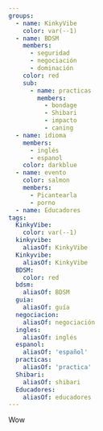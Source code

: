 ```yaml
---
groups:
  - name: KinkyVibe
    color: var(--1)
  - name: BDSM
    members:
      - seguridad
      - negociación
      - dominación
    color: red
    sub:
      - name: practicas
        members:
          - bondage
          - Shibari
          - impacto
          - caning
  - name: idioma
    members:
      - inglés
      - espanol
    color: darkblue
  - name: evento
    color: salmon
    members:
      - Picantearla
      - porno
  - name: Educadores
tags:
  KinkyVibe:
    color: var(--1)
  kinkyvibe:
    aliasOf: KinkyVibe
  Kinkyvibe:
    aliasOf: KinkyVibe
  BDSM:
    color: red
  bdsm:
    aliasOf: BDSM
  guia:
    aliasOf: guía
  negociacion:
    aliasOf: negociación
  ingles:
    aliasOf: inglés
  espanol:
    aliasOf: 'español'
  practicas:
    aliasOf: 'practica'
  Shibari:
    aliasOf: shibari
  Educadores:
    aliasOf: educadores
---
```


Wow
